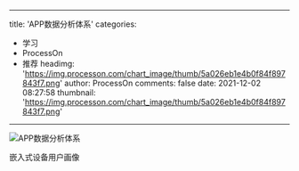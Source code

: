 
---
title: 'APP数据分析体系'
categories: 
 - 学习
 - ProcessOn
 - 推荐
headimg: 'https://img.processon.com/chart_image/thumb/5a026eb1e4b0f84f897843f7.png'
author: ProcessOn
comments: false
date: 2021-12-02 08:27:58
thumbnail: 'https://img.processon.com/chart_image/thumb/5a026eb1e4b0f84f897843f7.png'
---

<div>   
<img class="thumb" alt="APP数据分析体系" src="https://img.processon.com/chart_image/thumb/5a026eb1e4b0f84f897843f7.png" referrerpolicy="no-referrer">
<p>嵌入式设备用户画像</p>  
</div>
            